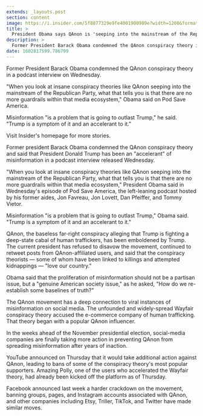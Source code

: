 ```yaml
--- 
extends: _layouts.post 
section: content 
image: https://i.insider.com/5f8877329e9fe4001900989e?width=1200&format=jpeg 
title: > 
  President Obama says QAnon is 'seeping into the mainstream of the Republican Party' 
description: > 
  Former President Barack Obama condemned the QAnon conspiracy theory in a podcast interview on Wednesday."When you look at insane conspiracy theories like QAnon seeping into the mainstream of the Republican Party, what that tells you is that there are no more guardrails within that media ecosystem," Obama said on Pod Save America.Former president Barack Obama condemned the QAnon conspiracy theory and said that President Donald Trump has been an "accelerant" of misinformation in a podcast interview released Wednesday.The QAnon movement has a deep connection to viral instances of misinformation on social media.The unfounded and widely-spread Wayfair conspiracy theory accused the e-commerce company of human trafficking. 
date: 1602817599.786799 
--- 
```

Former President Barack Obama condemned the QAnon conspiracy theory in a podcast interview on Wednesday.

"When you look at insane conspiracy theories like QAnon seeping into the mainstream of the Republican Party, what that tells you is that there are no more guardrails within that media ecosystem," Obama said on Pod Save America.

Misinformation "is a problem that is going to outlast Trump," he said. "Trump is a symptom of it and an accelerant to it."

Visit Insider's homepage for more stories.

Former president Barack Obama condemned the QAnon conspiracy theory and said that President Donald Trump has been an "accelerant" of misinformation in a podcast interview released Wednesday.

"When you look at insane conspiracy theories like QAnon seeping into the mainstream of the Republican Party, what that tells you is that there are no more guardrails within that media ecosystem," President Obama said in Wednesday's episode of Pod Save America, the left-leaning podcast hosted by his former aides, Jon Favreau, Jon Lovett, Dan Pfeiffer, and Tommy Vietor.

Misinformation "is a problem that is going to outlast Trump," Obama said. "Trump is a symptom of it and an accelerant to it."

QAnon, the baseless far-right conspiracy alleging that Trump is fighting a deep-state cabal of human traffickers, has been emboldened by Trump. The current president has refused to disavow the movement, continued to retweet posts from QAnon-affiliated users, and said that the conspiracy theorists — some of whom have been linked to killings and attempted kidnappings — "love our country."

Obama said that the proliferation of misinformation should not be a partisan issue, but a "genuine American society issue," as he asked, "How do we re-establish some baselines of truth?"

The QAnon movement has a deep connection to viral instances of misinformation on social media. The unfounded and widely-spread Wayfair conspiracy theory accused the e-commerce company of human trafficking. That theory began with a popular QAnon influencer.

In the weeks ahead of the November presidential election, social-media companies are finally taking more action in preventing QAnon from spreading misinformation after years of inaction.

YouTube announced on Thursday that it would take additional action against QAnon, leading to bans of some of the conspiracy theory's most popular supporters. Amazing Polly, one of the users who accelerated the Wayfair theory, had already been kicked off the platform as of Thursday.

Facebook announced last week a harder crackdown on the movement, banning groups, pages, and Instagram accounts associated with QAnon, and other companies including Etsy, Triller, TikTok, and Twitter have made similar moves.